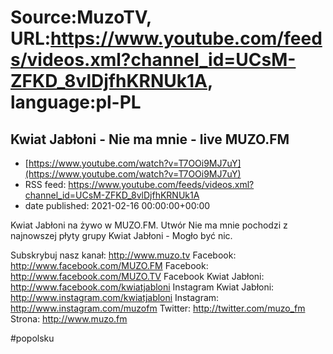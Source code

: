 # Source:MuzoTV, URL:https://www.youtube.com/feeds/videos.xml?channel_id=UCsM-ZFKD_8vlDjfhKRNUk1A, language:pl-PL

## Kwiat Jabłoni - Nie ma mnie - live MUZO.FM
 - [https://www.youtube.com/watch?v=T7OOi9MJ7uY](https://www.youtube.com/watch?v=T7OOi9MJ7uY)
 - RSS feed: https://www.youtube.com/feeds/videos.xml?channel_id=UCsM-ZFKD_8vlDjfhKRNUk1A
 - date published: 2021-02-16 00:00:00+00:00

Kwiat Jabłoni na żywo w MUZO.FM. Utwór Nie ma mnie pochodzi z najnowszej płyty grupy Kwiat Jabłoni - Mogło być nic. 

Subskrybuj nasz kanał: http://www.muzo.tv
Facebook: http://www.facebook.com/MUZO.FM
Facebook: http://www.facebook.com/MUZO.TV
Facebook Kwiat Jabłoni: http://www.facebook.com/kwiatjabloni
Instagram Kwiat Jabłoni: http://www.instagram.com/kwiatjabloni
Instagram: http://www.instagram.com/muzofm
Twitter: http://twitter.com/muzo_fm
Strona: http://www.muzo.fm 

#popolsku

